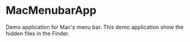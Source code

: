 # MacMenubarApp
Demo application for Mac's menu bar.
This demo application show the hidden files in the Finder.


